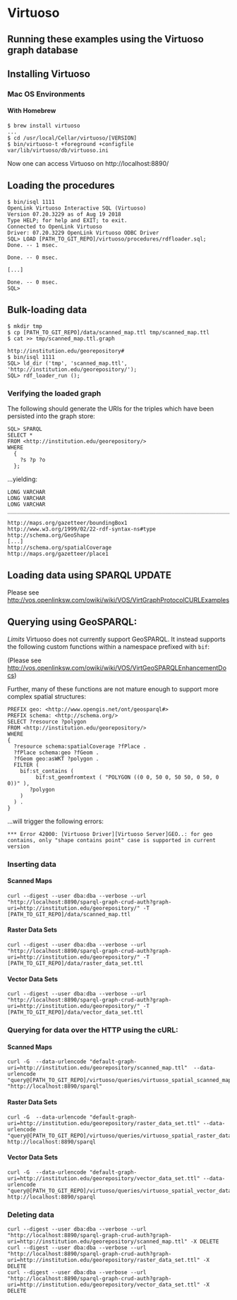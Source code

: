 # Virtuoso
## Running these examples using the Virtuoso graph database

## Installing Virtuoso
### Mac OS Environments

#### With Homebrew
```
$ brew install virtuoso
...
$ cd /usr/local/Cellar/virtuoso/[VERSION]
$ bin/virtuoso-t +foreground +configfile var/lib/virtuoso/db/virtuoso.ini
```

Now one can access Virtuoso on http://localhost:8890/

## Loading the procedures
```
$ bin/isql 1111
OpenLink Virtuoso Interactive SQL (Virtuoso)
Version 07.20.3229 as of Aug 19 2018
Type HELP; for help and EXIT; to exit.
Connected to OpenLink Virtuoso
Driver: 07.20.3229 OpenLink Virtuoso ODBC Driver
SQL> LOAD [PATH_TO_GIT_REPO]/virtuoso/procedures/rdfloader.sql;
Done. -- 1 msec.

Done. -- 0 msec.

[...]

Done. -- 0 msec.
SQL>
```

## Bulk-loading data
```
$ mkdir tmp
$ cp [PATH_TO_GIT_REPO]/data/scanned_map.ttl tmp/scanned_map.ttl
$ cat >> tmp/scanned_map.ttl.graph

http://institution.edu/georepository#
$ bin/isql 1111
SQL> ld_dir ('tmp', 'scanned_map.ttl', 'http://institution.edu/georepository/');
SQL> rdf_loader_run ();
```

### Verifying the loaded graph
The following should generate the URIs for the triples which have been persisted into the graph store:
```
SQL> SPARQL
SELECT *
FROM <http://institution.edu/georepository/>
WHERE
  {
    ?s ?p ?o
  };
```
...yielding:
```
LONG VARCHAR                                                                      LONG VARCHAR                                                                      LONG VARCHAR
_______________________________________________________________________________

http://maps.org/gazetteer/boundingBox1                                            http://www.w3.org/1999/02/22-rdf-syntax-ns#type                                   http://schema.org/GeoShape
[...]
http://schema.org/spatialCoverage                                                 http://maps.org/gazetteer/place1
```

## Loading data using SPARQL UPDATE
Please see http://vos.openlinksw.com/owiki/wiki/VOS/VirtGraphProtocolCURLExamples

## Querying using GeoSPARQL:

*Limits*
Virtuoso does not currently support GeoSPARQL.  It instead supports the following custom functions within a namespace prefixed with `bif`:

(Please see http://vos.openlinksw.com/owiki/wiki/VOS/VirtGeoSPARQLEnhancementDocs)

Further, many of these functions are not mature enough to support more complex spatial structures:
```
PREFIX geo: <http://www.opengis.net/ont/geosparql#>
PREFIX schema: <http://schema.org/>
SELECT ?resource ?polygon
FROM <http://institution.edu/georepository/>
WHERE
{
  ?resource schema:spatialCoverage ?fPlace .
  ?fPlace schema:geo ?fGeom .
  ?fGeom geo:asWKT ?polygon .
  FILTER (
    bif:st_contains (
	     bif:st_geomfromtext ( "POLYGON ((0 0, 50 0, 50 50, 0 50, 0 0))" ),
       ?polygon
    )
  ) .
}
```
...will trigger the following errors:
```
*** Error 42000: [Virtuoso Driver][Virtuoso Server]GEO..: for geo contains, only "shape contains point" case is supported in current version
```

### Inserting data
#### Scanned Maps
```
curl --digest --user dba:dba --verbose --url "http://localhost:8890/sparql-graph-crud-auth?graph-uri=http://institution.edu/georepository/" -T [PATH_TO_GIT_REPO]/data/scanned_map.ttl
```

#### Raster Data Sets
```
curl --digest --user dba:dba --verbose --url "http://localhost:8890/sparql-graph-crud-auth?graph-uri=http://institution.edu/georepository/" -T [PATH_TO_GIT_REPO]/data/raster_data_set.ttl
```

#### Vector Data Sets
```
curl --digest --user dba:dba --verbose --url "http://localhost:8890/sparql-graph-crud-auth?graph-uri=http://institution.edu/georepository/" -T [PATH_TO_GIT_REPO]/data/vector_data_set.ttl
```

### Querying for data over the HTTP using the cURL:
#### Scanned Maps
```
curl -G  --data-urlencode "default-graph-uri=http://institution.edu/georepository/scanned_map.ttl"  --data-urlencode "query@[PATH_TO_GIT_REPO]/virtuoso/queries/virtuoso_spatial_scanned_map.rq" "http://localhost:8890/sparql"
```

#### Raster Data Sets
```
curl -G  --data-urlencode "default-graph-uri=http://institution.edu/georepository/raster_data_set.ttl" --data-urlencode "query@[PATH_TO_GIT_REPO]/virtuoso/queries/virtuoso_spatial_raster_data_set.rq" http://localhost:8890/sparql
```

#### Vector Data Sets
```
curl -G  --data-urlencode "default-graph-uri=http://institution.edu/georepository/vector_data_set.ttl" --data-urlencode "query@[PATH_TO_GIT_REPO]/virtuoso/queries/virtuoso_spatial_vector_data_set.rq" http://localhost:8890/sparql
```

### Deleting data
```
curl --digest --user dba:dba --verbose --url "http://localhost:8890/sparql-graph-crud-auth?graph-uri=http://institution.edu/georepository/scanned_map.ttl" -X DELETE
curl --digest --user dba:dba --verbose --url "http://localhost:8890/sparql-graph-crud-auth?graph-uri=http://institution.edu/georepository/raster_data_set.ttl" -X DELETE
curl --digest --user dba:dba --verbose --url "http://localhost:8890/sparql-graph-crud-auth?graph-uri=http://institution.edu/georepository/vector_data_set.ttl" -X DELETE
```
